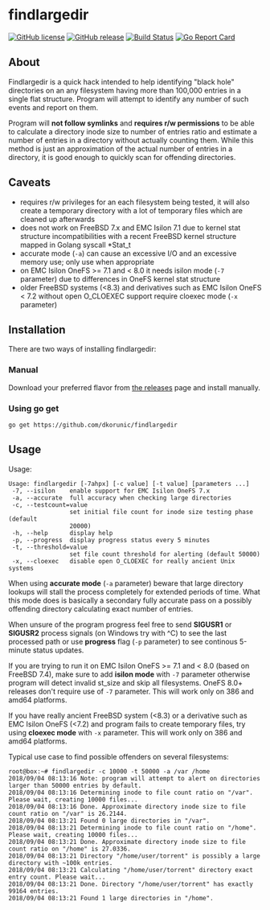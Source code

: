 findlargedir
===

[![GitHub license](https://img.shields.io/github/license/dkorunic/findlargedir.svg)](https://github.com/dkorunic/findlargedir/blob/master/LICENSE.txt)
[![GitHub release](https://img.shields.io/github/release/dkorunic/findlargedir.svg)](https://github.com/dkorunic/findlargedir/releases/latest)
[![Build Status](https://travis-ci.org/dkorunic/findlargedir.svg)](https://travis-ci.org/dkorunic/findlargedir)
[![Go Report Card](https://goreportcard.com/badge/github.com/dkorunic/findlargedir)](https://goreportcard.com/report/github.com/dkorunic/findlargedir)

## About

Findlargedir is a quick hack intended to help identifying "black hole" directories on an any filesystem having more than 100,000 entries in a single flat structure. Program will attempt to identify any number of such events and report on them.

Program will **not follow symlinks** and **requires r/w permissions** to be able to calculate a directory inode size to number of entries ratio and estimate a number of entries in a directory without actually counting them. While this method is just an approximation of the actual number of entries in a directory, it is good enough to quickly scan for offending directories.

## Caveats

* requires r/w privileges for an each filesystem being tested, it will also create a temporary directory with a lot of temporary files which are cleaned up afterwards
* does not work on FreeBSD 7.x and EMC Isilon 7.1 due to kernel stat structure incompatibilities with a recent FreeBSD kernel structure mapped in Golang syscall *Stat_t
* accurate mode (`-a`) can cause an excessive I/O and an excessive memory use; only use when appropriate
* on EMC Isilon OneFS >= 7.1 and < 8.0 it needs isilon mode (`-7` parameter) due to differences in OneFS kernel stat structure
* older FreeBSD systems (<8.3) and derivatives such as EMC Isilon OneFS < 7.2 without open O_CLOEXEC support require cloexec mode (`-x` parameter)

## Installation

There are two ways of installing findlargedir:

### Manual

Download your preferred flavor from [the releases](https://github.com/dkorunic/findlargedir/releases/latest) page and install manually.

### Using go get

```shell
go get https://github.com/dkorunic/findlargedir
```

## Usage

Usage:

```shell
Usage: findlargedir [-7ahpx] [-c value] [-t value] [parameters ...]
 -7, --isilon    enable support for EMC Isilon OneFS 7.x
 -a, --accurate  full accuracy when checking large directories
 -c, --testcount=value
                 set initial file count for inode size testing phase (default
                 20000)
 -h, --help      display help
 -p, --progress  display progress status every 5 minutes
 -t, --threshold=value
                 set file count threshold for alerting (default 50000)
 -x, --cloexec   disable open O_CLOEXEC for really ancient Unix systems
```

When using **accurate mode** (`-a` parameter) beware that large directory lookups will stall the process completely for extended periods of time. What this mode does is basically a secondary fully accurate pass on a possibly offending directory calculating exact number of entries.

When unsure of the program progress feel free to send **SIGUSR1** or **SIGUSR2** process signals (on Windows try with ^C) to see the last processed path or use **progress** flag (`-p` parameter) to see continous 5-minute status updates.

If you are trying to run it on EMC Isilon OneFS >= 7.1 and < 8.0 (based on FreeBSD 7.4), make sure to add **isilon mode** with `-7` parameter otherwise program will detect invalid st_size and skip all filesystems. OneFS 8.0+ releases don't require use of `-7` parameter. This will work only on 386 and amd64 platforms.

If you have really ancient FreeBSD system (<8.3) or a derivative such as EMC Isilon OneFS (<7.2) and program fails to create temporary files, try using **cloexec mode** with `-x` parameter. This will work only on 386 and amd64 platforms.

Typical use case to find possible offenders on several filesystems:

```shell
root@box:~# findlargedir -c 10000 -t 50000 -a /var /home
2018/09/04 08:13:16 Note: program will attempt to alert on directories larger than 50000 entries by default.
2018/09/04 08:13:16 Determining inode to file count ratio on "/var". Please wait, creating 10000 files...
2018/09/04 08:13:16 Done. Approximate directory inode size to file count ratio on "/var" is 26.2144.
2018/09/04 08:13:21 Found 0 large directories in "/var".
2018/09/04 08:13:21 Determining inode to file count ratio on "/home". Please wait, creating 10000 files...
2018/09/04 08:13:21 Done. Approximate directory inode size to file count ratio on "/home" is 27.0336.
2018/09/04 08:13:21 Directory "/home/user/torrent" is possibly a large directory with ~100k entries.
2018/09/04 08:13:21 Calculating "/home/user/torrent" directory exact entry count. Please wait...
2018/09/04 08:13:21 Done. Directory "/home/user/torrent" has exactly 99164 entries.
2018/09/04 08:13:21 Found 1 large directories in "/home".
```
